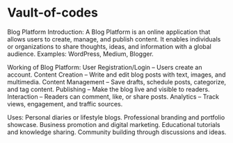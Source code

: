 # Vault-of-codes
Blog Platform
Introduction:
A Blog Platform is an online application that allows users to create, manage, and publish content.
It enables individuals or organizations to share thoughts, ideas, and information with a global audience.
Examples: WordPress, Medium, Blogger.

Working of Blog Platform:
User Registration/Login – Users create an account.
Content Creation – Write and edit blog posts with text, images, and multimedia.
Content Management – Save drafts, schedule posts, categorize, and tag content.
Publishing – Make the blog live and visible to readers.
Interaction – Readers can comment, like, or share posts.
Analytics – Track views, engagement, and traffic sources.

Uses:
Personal diaries or lifestyle blogs.
Professional branding and portfolio showcase.
Business promotion and digital marketing.
Educational tutorials and knowledge sharing.
Community building through discussions and ideas.
